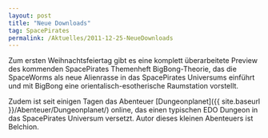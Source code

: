 ```yaml
---
layout: post
title: "Neue Downloads"
tag: SpacePirates
permalink: /Aktuelles/2011-12-25-NeueDownloads
---
```


Zum ersten Weihnachtsfeiertag gibt es eine komplett überarbeitete Preview des kommenden SpacePirates Themenheft BigBong-Theorie, das die SpaceWorms als neue Alienrasse in das SpacePirates Universums einführt und mit BigBong eine orientalisch-esotherische Raumstation vorstellt.

Zudem ist seit einigen Tagen das Abenteuer [Dungeonplanet]({{ site.baseurl }}/Abenteuer/Dungeonplanet/) online, das einen typischen EDO Dungeon in das SpacePirates Universum versetzt. Autor dieses kleinen Abenteuers ist Belchion.
